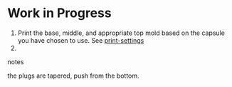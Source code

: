 # Work in Progress

1. Print the base, middle, and appropriate top mold based on the capsule you have chosen to use. See [print-settings](step-by-step-guide/print-settings.md)
2. 

notes

the plugs are tapered, push from the bottom. 
